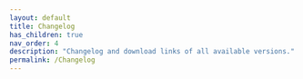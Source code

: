```yaml
---
layout: default
title: Changelog
has_children: true
nav_order: 4
description: "Changelog and download links of all available versions."
permalink: /Changelog
---
```

